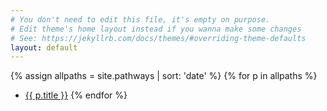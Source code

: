 ```yaml
---
# You don't need to edit this file, it's empty on purpose.
# Edit theme's home layout instead if you wanna make some changes
# See: https://jekyllrb.com/docs/themes/#overriding-theme-defaults
layout: default
---
```


{% assign allpaths = site.pathways | sort: 'date' %}
{% for p in allpaths %}
- <a href="{{ site.baseurl }}{{ p.url }}">{{ p.title }}</a>
{% endfor %}
